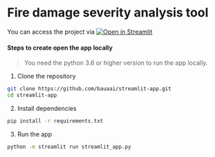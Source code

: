 # Fire damage severity analysis tool

You can access the project via [![Open in Streamlit](https://static.streamlit.io/badges/streamlit_badge_black_white.svg)](https://share.streamlit.io/bauaai/streamlit-app/main)


#### Steps to create open the app locally

>You need the python 3.6 or higher version to run the app locally.

1. Clone the repository
```bash
git clone https://github.com/bauaai/streamlit-app.git
cd streamlit-app
```

2. Install dependencies
```bash
pip install -r requirements.txt
```

3. Run the app
```bash
python -m streamlit run streamlit_app.py
```
